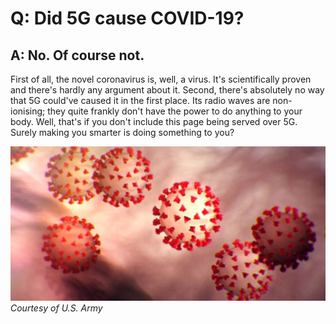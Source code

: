# Q: Did 5G cause COVID-19?
## A: No. Of course not.

First of all, the novel coronavirus is, well, a virus. It's scientifically proven and there's hardly any argument about it. Second, there's absolutely no way that 5G could've caused it in the first place. Its radio waves are non-ionising; they quite frankly don't have the power to do anything to your body. Well, that's if you don't include this page being served over 5G. Surely making you smarter is doing something to you?

![Coronavirus](/assets/coronavirus.jpeg)
*Courtesy of U.S. Army*